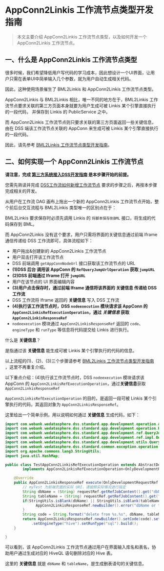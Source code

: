 # AppConn2Linkis 工作流节点类型开发指南

> 本文主要介绍 AppConn2Linkis 工作流节点类型，以及如何开发一个 AppConn2Linkis 工作流节点。

## 一、什么是 AppConn2Linkis 工作流节点类型

很多时候，我们希望降低用户写代码的学习成本，因此想设计一个UI界面，让用户只需在表单UI中简单输入几个参数，就为用户自动生成相关代码。

因此，这种使用场景催生了 BML2Linkis 和 AppConn2Linkis 工作流节点类型。

AppConn2Linkis 与 BML2Linkis 相比，唯一不同的地方在于，BML2Linkis 工作流节点要求关联的第三方页面本身就要为用户生成可被 Linkis 某个引擎直接执行的一段代码，
并保存到 Linkis 的 PublicService 之中。

而 AppConn2Linkis 工作流节点则只要求关联的第三方页面返回一些关键信息，由在 DSS 端该工作流节点关联的 AppConn 来生成可被 Linkis 某个引擎直接执行的一段代码。

因此，请先参考 [BML2Linkis 工作流节点类型开发指南](BML2Linkis工作流节点类型开发指南.md)。

## 二、如何实现一个 AppConn2Linkis 工作流节点 

**请注意，完成 [第三方系统接入DSS开发指南](第三方系统接入DSS开发指南.md) 是本步骤开始的前提。**

您需先熟读并完成 [DSS工作流如何新增工作流节点](DSS工作流如何新增工作流节点.md) 要求的步骤之后，再按本步骤完成相关的开发。

从用户在工作流 DAG 画布上拖出一个新的 AppConn2Linkis 工作流节点开始，整个前后台交互流程与 BML2Linkis 类型唯一的区别点在于：

BML2Linkis 要求保存时必须先调用 Linkis 的 `将脚本保存到BML` 接口，将生成的代码保存到 BML。

而 AppConn2Linkis 没有这个要求，用户只需将界面的关键信息通过前端 Iframe 通信传递给 DSS 工作流即可，具体流程如下：

- 用户拖出&创建新的 AppConn2Linkis 工作流节点 
- 用户双击打开该工作流节点 
- DSS 前端调用 `getAppConnNodeUrl` 接口获取该工作流节点的 URL
- **(1)DSS 后台 调用该 AppConn 的 `RefQueryJumpUrlOperation` 获取 `jumpURL`** 
- **(2)DSS 前端通过 Iframe 打开 `jumpURL`** 
- 用户在该节点的 UI 界面编辑内容 
- **(3)用户点击保存时，通过前端 Iframe 通信将该界面的 **关键信息** 传递给 DSS 工作流** 
- DSS 工作流将 Iframe 返回的 **关键信息** 写入 DSS 工作流
- **(4)执行该工作流节点时，DSS `nodeexecution` 模块请求该 AppConn 的 `AppConn2LinkisRefExecutionOperation`，通过 _关键信息_ 获取 `AppConn2LinkisResponseRef`**
- `nodeexecution` 模块通过 `AppConn2LinkisResponseRef` 返回的 `code`、`engineType` 和 `runType` 等信息将代码提交给 Linkis 进行执行。

什么是 **关键信息**？

是指通过该 **关键信息** 能生成可被 Linkis 某个引擎执行的代码的信息。

以上流程的(1)、(2)、(3)三个步骤请参考 [BML2Linkis 工作流节点类型开发指南](BML2Linkis工作流节点类型开发指南.md) ，这里不再重复介绍。

以下重点介绍：(4)执行该工作流节点时，DSS `nodeexecution` 模块请求该 AppConn 的 `AppConn2LinkisRefExecutionOperation`，通过**关键信息**获取 `AppConn2LinkisResponseRef`

`AppConn2LinkisRefExecutionOperation` 的目的，是返回一段可被 Linkis 某个引擎执行的代码，其返回对象为 `AppConn2LinkisResponseRef`。

这里给出一个简单示例，用以说明如何通过 **关键信息** 生成代码，如下：

```java
import com.webank.wedatasphere.dss.standard.app.development.operation.AbstractDevelopmentOperation;
import com.webank.wedatasphere.dss.standard.app.development.operation.RefQueryJumpUrlOperation;
import com.webank.wedatasphere.dss.standard.app.development.ref.QueryJumpUrlResponseRef;
import com.webank.wedatasphere.dss.standard.app.development.ref.impl.OnlyDevelopmentRequestRef;
import com.webank.wedatasphere.dss.standard.app.development.utils.QueryJumpUrlConstant;
import com.webank.wedatasphere.dss.standard.common.exception.operation.ExternalOperationFailedException;
import org.apache.commons.lang3.StringUtils;
import java.util.HashMap;

public class TestAppConn2LinkisRefExecutionOperation extends AbstractDevelopmentOperation<OnlyDevelopmentRequestRef.RefJobContentRequestRefImpl, ResponseRef>
        implements AppConn2LinkisRefExecutionOperation<OnlyDevelopmentRequestRef.RefJobContentRequestRefImpl> {

    @Override
    public AppConn2LinkisResponseRef execute(OnlyDevelopmentRequestRef.RefJobContentRequestRefImpl requestRef) throws ExternalOperationFailedException {
        // myTest 为前端页面的实际 URI，请按照实际情况进行指定
        String dbName = (String) requestRef.getRefJobContent().get("dbName");
        String tableName = (String) requestRef.getRefJobContent().get("tableName");
        if(StringUtils.isBlank(dbName) || StringUtils.isBlank(tableName)) {
              AppConn2LinkisResponseRef.newBuilder().error("dbName or tableName is empty");
        }
        String code = String.format("delete from %s.%s", dbName, tableName);
        return AppConn2LinkisResponseRef.newBuilder().setCode(code).setParams(new HashMap<String, Object>())
            .setEngineType("hive").setRunType("sql").build();
    }

}
```

可以看到，该 AppConn2Linkis 工作流节点通过用户在界面输入库名和表名，协助用户通过生成对应的 HiveQL 语句删除对应的 Hive 表。

这里的 **关键信息** 就是 `dbName` 和 `tableName`，是生成删表语句的关键信息。